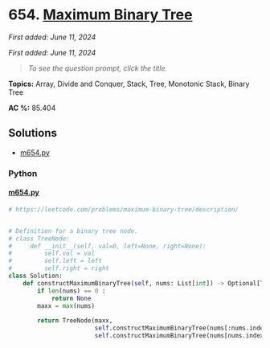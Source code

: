# 654. [Maximum Binary Tree](<https://leetcode.com/problems/maximum-binary-tree>)

*First added: June 11, 2024*

*First added: June 11, 2024*


> *To see the question prompt, click the title.*

**Topics:** Array, Divide and Conquer, Stack, Tree, Monotonic Stack, Binary Tree

**AC %:** 85.404


## Solutions

- [m654.py](<../my-submissions/m654.py>)
### Python
#### [m654.py](<../my-submissions/m654.py>)
```Python
# https://leetcode.com/problems/maximum-binary-tree/description/


# Definition for a binary tree node.
# class TreeNode:
#     def __init__(self, val=0, left=None, right=None):
#         self.val = val
#         self.left = left
#         self.right = right
class Solution:
    def constructMaximumBinaryTree(self, nums: List[int]) -> Optional[TreeNode]:
        if len(nums) == 0 :
            return None
        maxx = max(nums)
        
        return TreeNode(maxx, 
                        self.constructMaximumBinaryTree(nums[:nums.index(maxx)]), 
                        self.constructMaximumBinaryTree(nums[nums.index(maxx) + 1:]))
```

